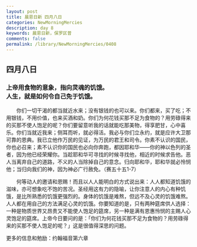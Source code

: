 ```yaml
---
layout: post
title: 晨恩日新 四月八日
categories: NewMorningMercies
description: day 8
keywords: 晨恩日新，保罗区普
comments: false
permalink: /library/NewMorningMercies/0408
---
```


## 四月八日

### 上帝用食物的意象，指向灵魂的饥饿。 <br> 人生，就是如何令自己免于饥饿。


&emsp;&emsp;你们一切干渴的都当就近水来；没有银钱的也可以来。你们都来，买了吃；不用银钱，不用价值，也来买酒和奶。你们为何花钱买那不足为食物的？用劳碌得来的买那不使人饱足的呢？你们要留意听我的话就能吃那美物，得享肥甘，心中喜乐。你们当就近我来；侧耳而听，就必得活。我必与你们立永约，就是应许大卫那可靠的恩典。我已立他作万民的见证，为万民的君王和司令。你素不认识的国民，你也必召来；素不认识你的国民也必向你奔跑，都因耶和华——你的神以色列的圣者，因为他已经荣耀你。当趁耶和华可寻找的时候寻找他，相近的时候求告他。恶人当离弃自己的道路，不义的人当除掉自己的意念。归向耶和华，耶和华就必怜悯他；当归向我们的神，因为神必广行赦免。（赛五十五1-7）

&emsp;&emsp;何等动人的邀请和恩赐！而且以人人能明白的方式说出来：人人都知道饥饿的滋味，亦可想象吃不饱的苦况。圣经用这有力的隐喻，让你注意人的内心有种饥饿，是比所熟悉的饥饿更强烈的。身体的饥饿是难熬，但远不及心灵的饥饿难熬。人人都在用自己的方法满足心灵的饥饿。你要知道的是，只有两种筵席供人选择：一种是物质世界又昂贵又不能使人饱足的筵席，另一种是满有恩惠怜悯的主赐人心灵饱足的筵席。上帝今日要问的是：「你们为何花钱买那不足为食物的？用劳碌得来的买那不使人饱足的呢？」这是很值得深思的问题。

更多的信息和勉励：约翰福音第六章